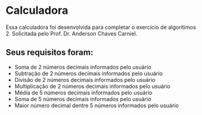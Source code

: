 # Calculadora

Essa calculadora foi desenvolvida para completar o exercício de algorítimos 2. Solicitada pelo Prof. Dr. Anderson Chaves Carniel.

## Seus requisitos foram:
- Soma de 2 números decimais informados pelo usuário
- Subtração de 2 números decimais informados pelo usuário
- Divisão de 2 números decimais informados pelo usuário
- Multiplicação de 2 números decimais informados pelo usuário
- Média de 5 números decimais informados pelo usuário
- Soma de 5 números decimais informados pelo usuário
- Maior número decimal dentre 5 números informados pelo usuário

